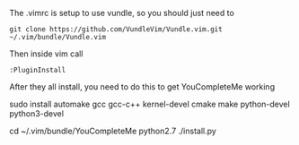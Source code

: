 The .vimrc is setup to use vundle, so you should just need to 

`git clone https://github.com/VundleVim/Vundle.vim.git ~/.vim/bundle/Vundle.vim`

Then inside vim call

`:PluginInstall`

After they all install, you need to do this to get YouCompleteMe working

sudo install automake gcc gcc-c++ kernel-devel cmake make python-devel python3-devel

cd ~/.vim/bundle/YouCompleteMe
python2.7 ./install.py
